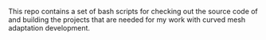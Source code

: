 This repo contains a set of bash scripts for checking out the source code of and building the projects that are needed for my work with curved mesh adaptation development.
